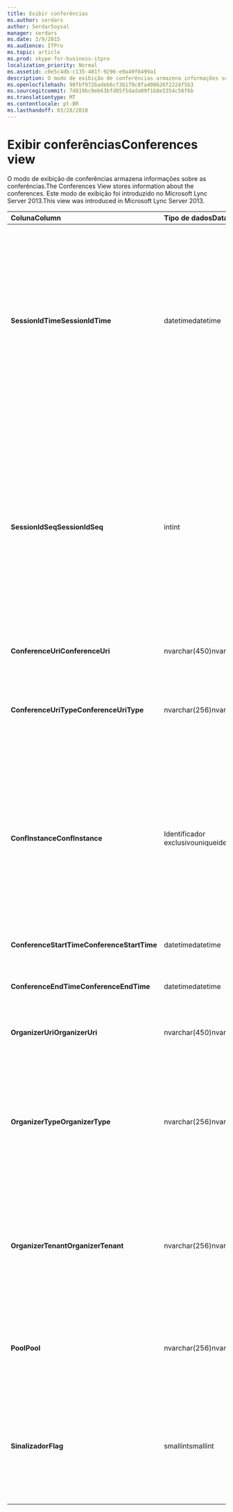 ```yaml
---
title: Exibir conferências
ms.author: serdars
author: SerdarSoysal
manager: serdars
ms.date: 3/9/2015
ms.audience: ITPro
ms.topic: article
ms.prod: skype-for-business-itpro
localization_priority: Normal
ms.assetid: c0e5c4db-c135-401f-9296-e9a49f6499a1
description: O modo de exibição de conferências armazena informações sobre as conferências. Este modo de exibição foi introduzido no Microsoft Lync Server 2013.
ms.openlocfilehash: 98fbf972badeb6cf3b179c8fa408626f2224f5b3
ms.sourcegitcommit: 7d819bc9eb63bfd85f5dada09f1b8e5354c56f6b
ms.translationtype: MT
ms.contentlocale: pt-BR
ms.lasthandoff: 03/28/2018
---
```

# <a name="conferences-view"></a><span data-ttu-id="23159-104">Exibir conferências</span><span class="sxs-lookup"><span data-stu-id="23159-104">Conferences view</span></span>
 
<span data-ttu-id="23159-105">O modo de exibição de conferências armazena informações sobre as conferências.</span><span class="sxs-lookup"><span data-stu-id="23159-105">The Conferences View stores information about the conferences.</span></span> <span data-ttu-id="23159-106">Este modo de exibição foi introduzido no Microsoft Lync Server 2013.</span><span class="sxs-lookup"><span data-stu-id="23159-106">This view was introduced in Microsoft Lync Server 2013.</span></span>
  
|<span data-ttu-id="23159-107">**Coluna**</span><span class="sxs-lookup"><span data-stu-id="23159-107">**Column**</span></span>|<span data-ttu-id="23159-108">**Tipo de dados**</span><span class="sxs-lookup"><span data-stu-id="23159-108">**Data Type**</span></span>|<span data-ttu-id="23159-109">**Detalhes**</span><span class="sxs-lookup"><span data-stu-id="23159-109">**Details**</span></span>|
|:-----|:-----|:-----|
|<span data-ttu-id="23159-110">**SessionIdTime**</span><span class="sxs-lookup"><span data-stu-id="23159-110">**SessionIdTime**</span></span> <br/> |<span data-ttu-id="23159-111">datetime</span><span class="sxs-lookup"><span data-stu-id="23159-111">datetime</span></span>  <br/> |<span data-ttu-id="23159-112">Hora da solicitação de sessão.</span><span class="sxs-lookup"><span data-stu-id="23159-112">Time of session request.</span></span> <span data-ttu-id="23159-113">Usado em conjunto com SessionIdSeq para identificar exclusivamente uma sessão.</span><span class="sxs-lookup"><span data-stu-id="23159-113">Used in conjunction with SessionIdSeq to uniquely identify a session.</span></span> <span data-ttu-id="23159-114">Consulte a [tabela no Skype para Business Server 2015 de diálogos](dialogs.md) para obter mais informações.</span><span class="sxs-lookup"><span data-stu-id="23159-114">See the [Dialogs table in Skype for Business Server 2015](dialogs.md) for more information.</span></span> <br/> |
|<span data-ttu-id="23159-115">**SessionIdSeq**</span><span class="sxs-lookup"><span data-stu-id="23159-115">**SessionIdSeq**</span></span> <br/> |<span data-ttu-id="23159-116">int</span><span class="sxs-lookup"><span data-stu-id="23159-116">int</span></span>  <br/> |<span data-ttu-id="23159-117">Número de identificação para identificar a sessão.</span><span class="sxs-lookup"><span data-stu-id="23159-117">ID number to identify the session.</span></span> <span data-ttu-id="23159-118">Usado em conjunto com SessionIdTime para identificar exclusivamente uma sessão.</span><span class="sxs-lookup"><span data-stu-id="23159-118">Used in conjunction with SessionIdTime to uniquely identify a session.</span></span> <span data-ttu-id="23159-119">Consulte a [tabela no Skype para Business Server 2015 de diálogos](dialogs.md) para obter mais informações.</span><span class="sxs-lookup"><span data-stu-id="23159-119">See the [Dialogs table in Skype for Business Server 2015](dialogs.md) for more information.</span></span> <br/> |
|<span data-ttu-id="23159-120">**ConferenceUri**</span><span class="sxs-lookup"><span data-stu-id="23159-120">**ConferenceUri**</span></span> <br/> |<span data-ttu-id="23159-121">nvarchar(450)</span><span class="sxs-lookup"><span data-stu-id="23159-121">nvarchar(450)</span></span>  <br/> |<span data-ttu-id="23159-122">URI da conferência.</span><span class="sxs-lookup"><span data-stu-id="23159-122">URI for the conference.</span></span>  <br/> |
|<span data-ttu-id="23159-123">**ConferenceUriType**</span><span class="sxs-lookup"><span data-stu-id="23159-123">**ConferenceUriType**</span></span> <br/> |<span data-ttu-id="23159-124">nvarchar(256)</span><span class="sxs-lookup"><span data-stu-id="23159-124">nvarchar(256)</span></span>  <br/> |<span data-ttu-id="23159-125">Tipo de URI da conferência.</span><span class="sxs-lookup"><span data-stu-id="23159-125">Type of the conference URI.</span></span> <span data-ttu-id="23159-126">Consulte a [tabela UriTypes](uritypes.md) para obter mais informações.</span><span class="sxs-lookup"><span data-stu-id="23159-126">See the [UriTypes table](uritypes.md) for more information.</span></span> <br/> |
|<span data-ttu-id="23159-127">**ConfInstance**</span><span class="sxs-lookup"><span data-stu-id="23159-127">**ConfInstance**</span></span> <br/> |<span data-ttu-id="23159-128">Identificador exclusivo</span><span class="sxs-lookup"><span data-stu-id="23159-128">uniqueidentifier</span></span>  <br/> |<span data-ttu-id="23159-129">Usada para conferências recorrentes.</span><span class="sxs-lookup"><span data-stu-id="23159-129">Used for recurring conferences.</span></span> <span data-ttu-id="23159-130">Cada instância de uma conferência recorrente tem o mesmo ConferenceUri, mas um ConfInstance diferente.</span><span class="sxs-lookup"><span data-stu-id="23159-130">Each instance of a recurring conference has the same ConferenceUri but a different ConfInstance.</span></span>  <br/> |
|<span data-ttu-id="23159-131">**ConferenceStartTime**</span><span class="sxs-lookup"><span data-stu-id="23159-131">**ConferenceStartTime**</span></span> <br/> |<span data-ttu-id="23159-132">datetime</span><span class="sxs-lookup"><span data-stu-id="23159-132">datetime</span></span>  <br/> |<span data-ttu-id="23159-133">Hora de início para a conferência.</span><span class="sxs-lookup"><span data-stu-id="23159-133">Starting time for the conference.</span></span>  <br/> |
|<span data-ttu-id="23159-134">**ConferenceEndTime**</span><span class="sxs-lookup"><span data-stu-id="23159-134">**ConferenceEndTime**</span></span> <br/> |<span data-ttu-id="23159-135">datetime</span><span class="sxs-lookup"><span data-stu-id="23159-135">datetime</span></span>  <br/> |<span data-ttu-id="23159-136">Hora da conferência final.</span><span class="sxs-lookup"><span data-stu-id="23159-136">Ending time for the conference.</span></span>  <br/> |
|<span data-ttu-id="23159-137">**OrganizerUri**</span><span class="sxs-lookup"><span data-stu-id="23159-137">**OrganizerUri**</span></span> <br/> |<span data-ttu-id="23159-138">nvarchar(450)</span><span class="sxs-lookup"><span data-stu-id="23159-138">nvarchar(450)</span></span>  <br/> |<span data-ttu-id="23159-139">URI do usuário que organizou a conferência.</span><span class="sxs-lookup"><span data-stu-id="23159-139">URI of the user who organized the conference.</span></span>  <br/> |
|<span data-ttu-id="23159-140">**OrganizerType**</span><span class="sxs-lookup"><span data-stu-id="23159-140">**OrganizerType**</span></span> <br/> |<span data-ttu-id="23159-141">nvarchar(256)</span><span class="sxs-lookup"><span data-stu-id="23159-141">nvarchar(256)</span></span>  <br/> |<span data-ttu-id="23159-142">Tipo de URI do usuário que organizou a conferência.</span><span class="sxs-lookup"><span data-stu-id="23159-142">Type of URI of the user who organized the conference.</span></span> <span data-ttu-id="23159-143">Consulte a [tabela UriTypes](uritypes.md) para obter mais informações.</span><span class="sxs-lookup"><span data-stu-id="23159-143">See the [UriTypes table](uritypes.md) for more information.</span></span> <br/> |
|<span data-ttu-id="23159-144">**OrganizerTenant**</span><span class="sxs-lookup"><span data-stu-id="23159-144">**OrganizerTenant**</span></span> <br/> |<span data-ttu-id="23159-145">nvarchar(256)</span><span class="sxs-lookup"><span data-stu-id="23159-145">nvarchar(256)</span></span>  <br/> |<span data-ttu-id="23159-146">Locatário do usuário que organizou a conferência.</span><span class="sxs-lookup"><span data-stu-id="23159-146">Tenant of the user who organized the conference.</span></span> <span data-ttu-id="23159-147">Consulte a [tabela de inquilinos](tenants.md) para obter mais informações.</span><span class="sxs-lookup"><span data-stu-id="23159-147">See the [Tenants table](tenants.md) for more information.</span></span> <br/> |
|<span data-ttu-id="23159-148">**Pool**</span><span class="sxs-lookup"><span data-stu-id="23159-148">**Pool**</span></span> <br/> |<span data-ttu-id="23159-149">nvarchar(256)</span><span class="sxs-lookup"><span data-stu-id="23159-149">nvarchar(256)</span></span>  <br/> |<span data-ttu-id="23159-150">Nome de domínio totalmente qualificado do pool que hospeda a conferência.</span><span class="sxs-lookup"><span data-stu-id="23159-150">Fully qualified domain name of the pool that hosted the conference.</span></span>  <br/> |
|<span data-ttu-id="23159-151">**Sinalizador**</span><span class="sxs-lookup"><span data-stu-id="23159-151">**Flag**</span></span> <br/> |<span data-ttu-id="23159-152">smallint</span><span class="sxs-lookup"><span data-stu-id="23159-152">smallint</span></span>  <br/> |<span data-ttu-id="23159-153">Máscara de bits que contém os atributos de conferência.</span><span class="sxs-lookup"><span data-stu-id="23159-153">Bit mask that contains Conference Attributes.</span></span> <span data-ttu-id="23159-154">Os valores possíveis são:</span><span class="sxs-lookup"><span data-stu-id="23159-154">Possible values are:</span></span>  <br/> <span data-ttu-id="23159-155">0X01 - transação sintética</span><span class="sxs-lookup"><span data-stu-id="23159-155">0X01 - Synthetic Transaction</span></span>  <br/> |
   

